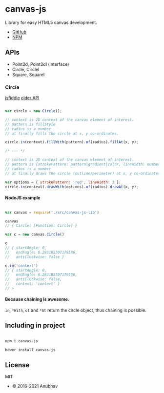 # canvas-js

Library for easy HTML5 canvas development.

- [GitHub](https://github.com/IAmAnubhavSaini/canvas-js)
- [NPM](https://www.npmjs.com/package/canvas-js)

## APIs

- Point2d, Point2dI (interface)
- Circle, CircleI
- Square, SquareI

### Circle

[jsfiddle](https://jsfiddle.net/jshacker/Lu3up6j0/) [older API](https://jsfiddle.net/jshacker/m218j45r/)

```javascript

var circle = new Circle();

// context is 2D context of the canvas element of interest.
// pattern is fillStyle
// radius is a number
// at finally fills the circle at x, y co-ordinates.

circle.in(context).fillWith(pattern).of(radius).fillAt(x, y);

/* --- */

// context is 2D context of the canvas element of interest.
// pattern is {strokePattern: pattern|gradient|color, lineWidth: number}
// radius is a number
// at finally draws the circle (outline/perimeter) at x, y co-ordinates.

var options = { strokePattern: 'red', lineWidth: 3 };
circle.in(context).drawWith(options).of(radius).drawAt(x, y);

```

#### NodeJS example

```javascript

var canvas = require('./src/canvas-js-lib')

canvas
// { Circle: [Function: Circle] }

var c = new canvas.Circle()

c
// { startAngle: 0,
//   endAngle: 6.283185307179586,
//   antiClockwise: false }

c.in('context')
// { startAngle: 0,
//   endAngle: 6.283185307179586,
//   antiClockwise: false,
//   context: 'context' }
// >

```

#### Because chaining is awesome.

`in`, `*With`, `of` and `*At` return the circle object, thus chaining is possible.

## Including in project

```bash

npm i canvas-js

bower install canvas-js

```

## License

MIT 

- &copy; 2016-2021 Anubhav

